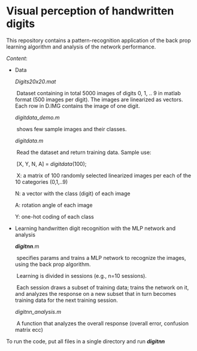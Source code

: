 # Visual perception of handwritten digits

This repository contains a pattern-recognition application of the back prop learning algorithm and analysis of the network performance. 

*Content*:

- Data

  *Digits20x20.mat*

  ​	Dataset containing in total 5000 images of digits 0, 1, .. 9 in matlab format (500 images per digit). The images are linearized as vectors. Each row in D.IMG contains the image of one digit.

  *digitdata_demo.m*

  ​	shows few sample images and their classes. 

  *digitdata.m*

  ​	Read the dataset and return training data.  Sample use:

  ​	[X, Y, N, A] = *digitdata*(100);

  ​    X:  a matrix of 100 randomly selected linearized images per each of the 10 categories (0,1,..9) 

     N: a vector with the class (digit) of each image

     A: rotation angle of each image

     Y: one-hot coding of each class

  

- Learning handwritten digit recognition with the MLP network and analysis

  ***digitnn***.m

  ​	specifies params and trains a MLP network to recognize the images, using the back prop algorithm.
  
  ​    Learning is divided in sessions (e.g., n=10 sessions). 
  
  ​    Each session draws a subset of training data; trains the network on it, and analyzes the response on a new subset that in turn becomes training data for the next training session.  
  
  *digitnn_analysis.m*
  
  ​	A function that analyzes the overall response (overall error, confusion matrix ecc)
  
  



To run the code, put all files in a single directory and run ***digitnn***